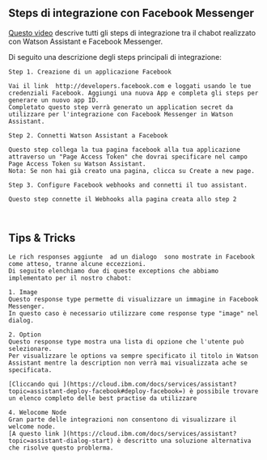## Steps di integrazione con Facebook Messenger

 [Questo video](https://www.youtube.com/watch?v=8o-FFU5sYNM) descrive tutti gli steps di integrazione tra il chabot realizzato con Watson Assistant e Facebook Messenger.

 Di seguito una descrizione degli steps principali di integrazione:

```
Step 1. Creazione di un applicazione Facebook

Vai il link  http://developers.facebook.com e loggati usando le tue credenziali Facebook. Aggiungi una nuova App e completa gli steps per generare un nuovo app ID.
Completato questo step verrà generato un application secret da utilizzare per l'integrazione con Facebook Messenger in Watson Assistant.

Step 2. Connetti Watson Assistant a Facebook

Questo step collega la tua pagina facebook alla tua applicazione attraverso un "Page Access Token" che dovrai specificare nel campo Page Access Token su Watson Assistant.
Nota: Se non hai già creato una pagina, clicca su Create a new page.

Step 3. Configure Facebook webhooks and connetti il tuo assistant.

Questo step connette il Webhooks alla pagina creata allo step 2



```

## Tips & Tricks

```
Le rich responses aggiunte  ad un dialogo  sono mostrate in Facebook come atteso, tranne alcune eccezzioni.
Di seguito elenchiamo due di queste exceptions che abbiamo implementato per il nostro chabot:

1. Image
Questo response type permette di visualizzare un immagine in Facebook Messenger.
In questo caso è necessario utilizzare come response type "image" nel dialog.

2. Option
Questo response type mostra una lista di opzione che l'utente può selezionare.
Per visualizzare le options va sempre specificato il titolo in Watson Assistant mentre la description non verrà mai visualizzata ache se specificata.

[Cliccando qui ](https://cloud.ibm.com/docs/services/assistant?topic=assistant-deploy-facebook#deploy-facebook=) è possibile trovare un elenco completo delle best practise da utilizzare

4. Welocome Node
Gran parte delle integrazioni non consentono di visualizzare il welcome node.
[A questo link ](https://cloud.ibm.com/docs/services/assistant?topic=assistant-dialog-start) è descritto una soluzione alternativa che risolve questo problerma.

```
